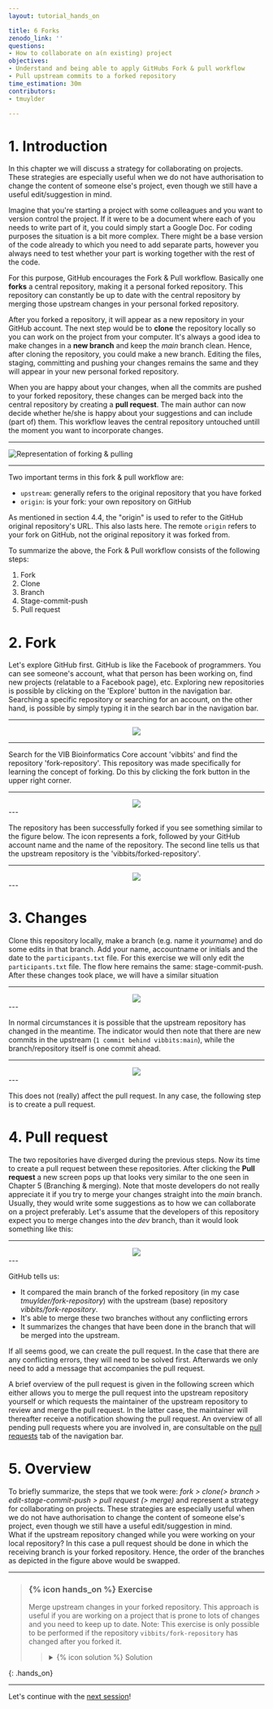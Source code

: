 ```yaml
---
layout: tutorial_hands_on

title: 6 Forks
zenodo_link: ''
questions:
- How to collaborate on a(n existing) project
objectives:
- Understand and being able to apply GitHubs Fork & pull workflow
- Pull upstream commits to a forked repository
time_estimation: 30m
contributors:
- tmuylder

---
```



# 1. Introduction
In this chapter we will discuss a strategy for collaborating on projects. These strategies are especially useful when we do not have authorisation to change the content of someone else's project, even though we still have a useful edit/suggestion in mind.  

Imagine that you're starting a project with some colleagues and you want to version control the project. If it were to be a document where each of you needs to write part of it, you could simply start a Google Doc. For coding purposes the situation is a bit more complex. There might be a base version of the code already to which you need to add separate parts, however you always need to test whether your part is working together with the rest of the code. 

For this purpose, GitHub encourages the Fork & Pull workflow. Basically one **forks** a central repository, making it a personal forked repository. This repository can constantly be up to date with the central repository by merging those upstream changes in your personal forked repository.  

After you forked a repository, it will appear as a new repository in your GitHub account. The next step would be to **clone** the repository locally so you can work on the project from your computer. It's always a good idea to make changes in a **new branch** and keep the *main* branch clean. Hence, after cloning the repository, you could make a new branch. Editing the files, staging, committing and pushing your changes remains the same and they will appear in your new personal forked repository. 

When you are happy about your changes, when all the commits are pushed to your forked repository, these changes can be merged back into the central repository by creating a **pull request**. The main author can now decide whether he/she is happy about your suggestions and can include (part of) them. This workflow leaves the central repository untouched untill the moment you want to incorporate changes.

---

![Representation of forking & pulling](../../images/fork_pull.png)

---


Two important terms in this fork & pull workflow are:
- `upstream`: generally refers to the original repository that you have forked
- `origin`: is your fork: your own repository on GitHub  

As mentioned in section 4.4, the "origin" is used to refer to the GitHub original repository's URL. This also lasts here. The remote `origin` refers to your fork on GitHub, not the original repository it was forked from. 

To summarize the above, the Fork & Pull workflow consists of the following steps:
1. Fork
2. Clone
3. Branch
4. Stage-commit-push
5. Pull request

# 2. Fork
Let's explore GitHub first. GitHub is like the Facebook of programmers. You can see someone's account, what that person has been working on, find new projects (relatable to a Facebook page), etc. Exploring new repositories is possible by clicking on the 'Explore' button in the navigation bar. Searching a specific repository or searching for an account, on the other hand, is possible by simply typing it in the search bar in the navigation bar. 

---
<center><img src="../../images/nav-bar.PNG" /></center>

---

Search for the VIB Bioinformatics Core account 'vibbits' and find the repository 'fork-repository'. This repository was made specifically for learning the concept of forking. Do this by clicking the fork button in the upper right corner.

---
<center><img src="../../images/fork-button.PNG" /></center>
---


The repository has been successfully forked if you see something similar to the figure below. The icon represents a fork, followed by your GitHub account name and the name of the repository. The second line tells us that the upstream repository is the 'vibbits/forked-repository'. 

---

<center><img src="../../images/forked-repository.PNG" /></center>
---


# 3. Changes
Clone this repository locally, make a branch (e.g. name it *yourname*) and do some edits in that branch. Add your name, accountname or initials and the date to the `participants.txt` file. For this exercise we will only edit the `participants.txt` file. The flow here remains the same: stage-commit-push. After these changes took place, we will have a similar situation 

---

<center><img src="../../images/edited-forked-repository.PNG" /></center>
---


In normal circumstances it is possible that the upstream repository has changed in the meantime. The indicator would then note that there are new commits in the upstream (`1 commit behind vibbits:main`), while the branch/repository itself is one commit ahead.  

---

<center><img src="../../images/forked-repository-ahead.PNG" /></center>
---

This does not (really) affect the pull request. In any case, the following step is to create a pull request.

# 4. Pull request
The two repositories have diverged during the previous steps. Now its time to create a pull request between these repositories. After clicking the **Pull request** a new screen pops up that looks very similar to the one seen in Chapter 5 (Branching & merging). Note that moste developers do not really appreciate it if you try to merge your changes straight into the *main* branch. Usually, they would write some suggestions as to how we can collaborate on a project preferably. Let's assume that the developers of this repository expect you to merge changes into the *dev* branch, than it would look something like this:

---

<center><img src="../../images/forked-pull-request.PNG" /></center>
---

GitHub tells us:
- It compared the main branch of the forked repository (in my case *tmuylder/fork-repository*) with the upstream (base) repository *vibbits/fork-repository*. 
- It's able to merge these two branches without any conflicting errors
- It summarizes the changes that have been done in the branch that will be merged into the upstream.  

If all seems good, we can create the pull request. In the case that there are any conflicting errors, they will need to be solved first. Afterwards we only need to add a message that accompanies the pull request. 

A brief overview of the pull request is given in the following screen which either allows you to merge the pull request into the upstream repository yourself or which requests the maintainer of the upstream repository to review and merge the pull request. In the latter case, the maintainer will thereafter receive a notification showing the pull request. An overview of all pending pull requests where you are involved in, are consultable on the [pull requests](https://github.com/pulls) tab of the navigation bar.   


# 5. Overview

To briefly summarize, the steps that we took were: *fork > clone(> branch > edit-stage-commit-push > pull request (> merge)* and represent a strategy for collaborating on projects. These strategies are especially useful when we do not have authorisation to change the content of someone else's project, even though we still have a useful edit/suggestion in mind.    
What if the upstream repository changed while you were working on your local repository? In this case a pull request should be done in which the receiving branch is your forked repository. Hence, the order of the branches as depicted in the figure above would be swapped.    



---

> ### {% icon hands_on %} Exercise 
>
> Merge upstream changes in your forked repository. This approach is useful if you are working on a project that is prone to lots of changes and you need to keep up to date. 
> Note: This exercise is only possible to be performed if the repository `vibbits/fork-repository` has changed after you forked it.  
> 
>    > <details markdown="1">
>    > <summary>{% icon solution %} Solution
>    > </summary>
>    > You need to merge any upstream changes into your version, and you can do this with a pull request on GitHub too. This time though you will need to switch the bases of the  comparison around, because the changes will be coming from the upstream version to yours. First find the following notification in your repository and click on pull request:  
>    > <center><img src="../../images/Exercise-fork-1.PNG" /></center>
>    > In my case, the order is not how it's supposed to be and the message reads: "There isn't anything to compare. vibbits:main is up to date with all commits from tmuylder:main.". Click on *switching the base* in order to insert the changes from the upstream in your forked repository.  
>    > 
>    > A message similar to the following will allow to create a pull request and subsequently merge the changes into your forked repository. 
>    > 
>    > 
>    > <center><img src="../../images/Exercise-fork-2.PNG" /></center>
>    > 
>    > 
>    > </details>
> 
{: .hands_on}

---
 

Let's continue with the [next session](https://material.bits.vib.be/topics/git-introduction/tutorials/7_gitignore/tutorial.html)!
